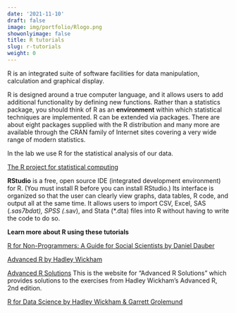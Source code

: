 ```yaml
---
date: '2021-11-10'
draft: false
image: img/portfolio/Rlogo.png
showonlyimage: false
title: R tutorials
slug: r-tutorials
weight: 0
---
```



R is an integrated suite of software facilities for data manipulation, calculation and graphical display. 

<!--more-->

R is designed around a true computer language, and it allows users to add additional functionality by defining new functions. Rather than a statistics package, you should think of R as an **environment** within which statistical techniques are implemented. R can be extended via packages. There are about eight packages supplied with the R distribution and many more are available through the CRAN family of Internet sites covering a very wide range of modern statistics.

In the lab we use R for the statistical analysis of our data.

[The R project for statistical computing](https://www.r-project.org/)


**RStudio** is a free, open source IDE (integrated development environment) for R. (You must install R before you can install RStudio.) Its interface is organized so that the user can clearly view graphs, data tables, R code, and output all at the same time. It allows users to import CSV, Excel, SAS (*.sas7bdat), SPSS (*.sav), and Stata (*.dta) files into R without having to write the code to do so.


**Learn more about R using these tutorials**

[R for Non-Programmers: A Guide for Social Scientists by Daniel Dauber](https://bookdown.org/daniel_dauber_io/r4np_book/)

[Advanced R by Hadley Wickham](https://adv-r.hadley.nz/index.html)

[Advanced R Solutions](https://advanced-r-solutions.rbind.io) This is the website for “Advanced R Solutions” which provides solutions to the exercises from Hadley Wickham’s Advanced R, 2nd edition. 

[R for Data Science by Hadley Wickham & Garrett Grolemund](https://r4ds.had.co.nz/index.html)



